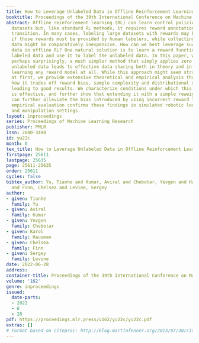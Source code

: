 ```yaml
---
title: How to Leverage Unlabeled Data in Offline Reinforcement Learning
booktitle: Proceedings of the 39th International Conference on Machine Learning
abstract: Offline reinforcement learning (RL) can learn control policies from static
  datasets but, like standard RL methods, it requires reward annotations for every
  transition. In many cases, labeling large datasets with rewards may be costly, especially
  if those rewards must be provided by human labelers, while collecting diverse unlabeled
  data might be comparatively inexpensive. How can we best leverage such unlabeled
  data in offline RL? One natural solution is to learn a reward function from the
  labeled data and use it to label the unlabeled data. In this paper, we find that,
  perhaps surprisingly, a much simpler method that simply applies zero rewards to
  unlabeled data leads to effective data sharing both in theory and in practice, without
  learning any reward model at all. While this approach might seem strange (and incorrect)
  at first, we provide extensive theoretical and empirical analysis that illustrates
  how it trades off reward bias, sample complexity and distributional shift, often
  leading to good results. We characterize conditions under which this simple strategy
  is effective, and further show that extending it with a simple reweighting approach
  can further alleviate the bias introduced by using incorrect reward labels. Our
  empirical evaluation confirms these findings in simulated robotic locomotion, navigation,
  and manipulation settings.
layout: inproceedings
series: Proceedings of Machine Learning Research
publisher: PMLR
issn: 2640-3498
id: yu22c
month: 0
tex_title: How to Leverage Unlabeled Data in Offline Reinforcement Learning
firstpage: 25611
lastpage: 25635
page: 25611-25635
order: 25611
cycles: false
bibtex_author: Yu, Tianhe and Kumar, Aviral and Chebotar, Yevgen and Hausman, Karol
  and Finn, Chelsea and Levine, Sergey
author:
- given: Tianhe
  family: Yu
- given: Aviral
  family: Kumar
- given: Yevgen
  family: Chebotar
- given: Karol
  family: Hausman
- given: Chelsea
  family: Finn
- given: Sergey
  family: Levine
date: 2022-06-28
address:
container-title: Proceedings of the 39th International Conference on Machine Learning
volume: '162'
genre: inproceedings
issued:
  date-parts:
  - 2022
  - 6
  - 28
pdf: https://proceedings.mlr.press/v162/yu22c/yu22c.pdf
extras: []
# Format based on citeproc: http://blog.martinfenner.org/2013/07/30/citeproc-yaml-for-bibliographies/
---
```

